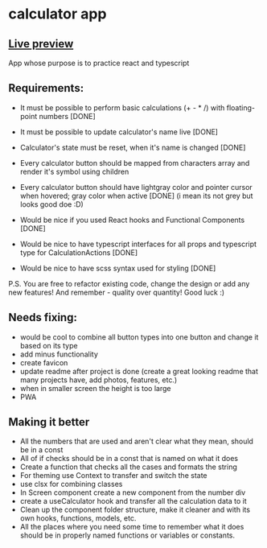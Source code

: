# calculator app

## [Live preview](https://upbeat-chandrasekhar-98354c.netlify.app/)

App whose purpose is to practice react and typescript

## Requirements:

- It must be possible to perform basic calculations (+ - \* /) with floating-point numbers [DONE]
- It must be possible to update calculator's name live [DONE]
- Calculator's state must be reset, when it's name is changed [DONE]

- Every calculator button should be mapped from characters array and render it's symbol using children
- Every calculator button should have lightgray color and pointer cursor when hovered; gray color when active [DONE] (i mean its not grey but looks good doe :D)

- Would be nice if you used React hooks and Functional Components [DONE]
- Would be nice to have typescript interfaces for all props and typescript type for CalculationActions [DONE]
- Would be nice to have scss syntax used for styling [DONE]

P.S. You are free to refactor existing code, change the design or add any new features! And remember - quality over quantity! Good luck :)

## Needs fixing:

- would be cool to combine all button types into one button and change it based on its type
- add minus functionality
- create favicon
- update readme after project is done (create a great looking readme that many projects have, add photos, features, etc.)
- when in smaller screen the height is too large
- PWA

## Making it better

- All the numbers that are used and aren't clear what they mean, should be in a const
- All of if checks should be in a const that is named on what it does
- Create a function that checks all the cases and formats the string
- For theming use Context to transfer and switch the state
- use clsx for combining classes
- In Screen component create a new component from the number div
- create a useCalculator hook and transfer all the calculation data to it
- Clean up the component folder structure, make it cleaner and with its own hooks, functions, models, etc.
- All the places where you need some time to remember what it does should be in properly named functions or variables or constants.
